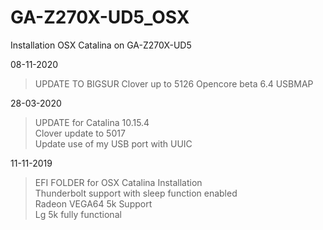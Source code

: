 # GA-Z270X-UD5_OSX
Installation OSX Catalina on GA-Z270X-UD5

08-11-2020
>UPDATE TO BIGSUR
Clover up to 5126
Opencore beta 6.4
USBMAP


28-03-2020
>UPDATE for Catalina 10.15.4\
Clover update to 5017\
Update use of my USB port with UUIC


11-11-2019
>EFI FOLDER for OSX Catalina Installation\
Thunderbolt support with sleep function enabled\
Radeon VEGA64 5k Support\
Lg 5k fully functional

